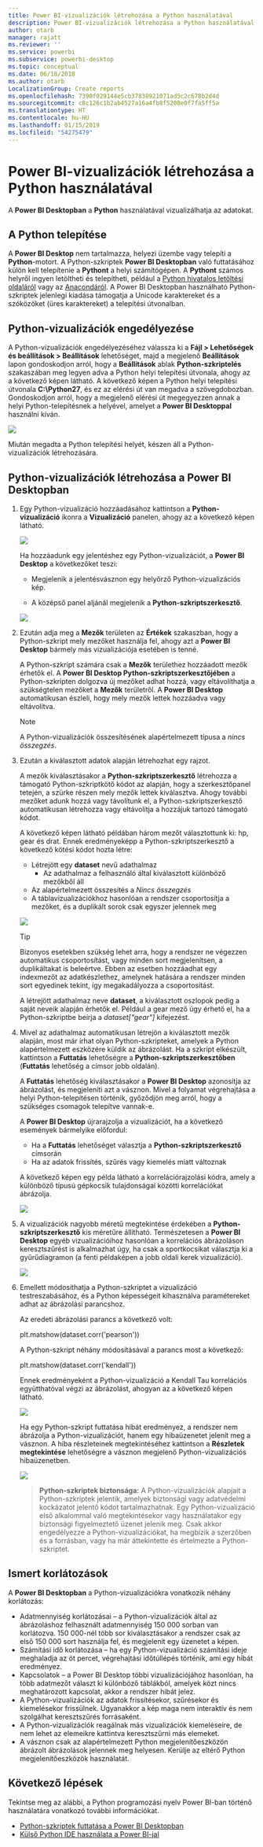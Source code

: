 ```yaml
---
title: Power BI-vizualizációk létrehozása a Python használatával
description: Power BI-vizualizációk létrehozása a Python használatával
author: otarb
manager: rajatt
ms.reviewer: ''
ms.service: powerbi
ms.subservice: powerbi-desktop
ms.topic: conceptual
ms.date: 06/18/2018
ms.author: otarb
LocalizationGroup: Create reports
ms.openlocfilehash: 7390f029144e5cb37830921071ad5c2c678b2d4d
ms.sourcegitcommit: c8c126c1b2ab4527a16a4fb8f5208e0f7fa5ff5a
ms.translationtype: HT
ms.contentlocale: hu-HU
ms.lasthandoff: 01/15/2019
ms.locfileid: "54275479"
---
```

# <a name="create-power-bi-visuals-using-python"></a>Power BI-vizualizációk létrehozása a Python használatával
A **Power BI Desktopban** a **Python** használatával vizualizálhatja az adatokat.

## <a name="install-python"></a>A Python telepítése
A **Power BI Desktop** nem tartalmazza, helyezi üzembe vagy telepíti a **Python**-motort. A Python-szkriptek **Power BI Desktopban** való futtatásához külön kell telepítenie a **Pythont** a helyi számítógépen. A **Pythont** számos helyről ingyen letöltheti és telepítheti, például a [Python hivatalos letöltési oldaláról](https://www.python.org/) vagy az [Anacondáról](https://anaconda.org/anaconda/python/). A Power BI Desktopban használható Python-szkriptek jelenlegi kiadása támogatja a Unicode karaktereket és a szóközöket (üres karaktereket) a telepítési útvonalban.

## <a name="enable-python-visuals"></a>Python-vizualizációk engedélyezése
A Python-vizualizációk engedélyezéséhez válassza ki a **Fájl > Lehetőségek és beállítások > Beállítások** lehetőséget, majd a megjelenő **Beállítások** lapon gondoskodjon arról, hogy a **Beállítások** ablak **Python-szkriptelés** szakaszában meg legyen adva a Python helyi telepítési útvonala, ahogy az a következő képen látható. A következő képen a Python helyi telepítési útvonala **C:\Python27**, és ez az elérési út van megadva a szövegdobozban. Gondoskodjon arról, hogy a megjelenő elérési út megegyezzen annak a helyi Python-telepítésnek a helyével, amelyet a **Power BI Desktoppal** használni kíván.
   
   ![](media/desktop-python-visuals/python-visuals-1.png)

Miután megadta a Python telepítési helyét, készen áll a Python-vizualizációk létrehozására.

## <a name="create-python-visuals-in-power-bi-desktop"></a>Python-vizualizációk létrehozása a Power BI Desktopban
1. Egy Python-vizualizáció hozzáadásához kattintson a **Python-vizualizáció** ikonra a **Vizualizáció** panelen, ahogy az a következő képen látható.
   
   ![](media/desktop-python-visuals/python-visuals-2.png)

   Ha hozzáadunk egy jelentéshez egy Python-vizualizációt, a **Power BI Desktop** a következőket teszi:
   
   - Megjelenik a jelentésvásznon egy helyőrző Python-vizualizációs kép.
   
   - A középső panel aljánál megjelenik a **Python-szkriptszerkesztő**.
   
   ![](media/desktop-python-visuals/python-visuals-3.png)

2. Ezután adja meg a **Mezők** területen az **Értékek** szakaszban, hogy a Python-szkript mely mezőket használja fel, ahogy azt a **Power BI Desktop** bármely más vizualizációja esetében is tenné. 
    
    A Python-szkript számára csak a **Mezők** területhez hozzáadott mezők érhetők el. A **Power BI Desktop Python-szkriptszerkesztőjében** a Python-szkripten dolgozva új mezőket adhat hozzá, vagy eltávolíthatja a szükségtelen mezőket a **Mezők** területről. A **Power BI Desktop** automatikusan észleli, hogy mely mezők lettek hozzáadva vagy eltávolítva.
   
   > [!NOTE]
   > A Python-vizualizációk összesítésének alapértelmezett típusa a *nincs összegzés*.
   > 
   > 
   
3. Ezután a kiválasztott adatok alapján létrehozhat egy rajzot. 

    A mezők kiválasztásakor a **Python-szkriptszerkesztő** létrehozza a támogató Python-szkriptkötő kódot az alapján, hogy a szerkesztőpanel tetején, a szürke részen mely mezők lettek kiválasztva. Ahogy további mezőket adunk hozzá vagy távolítunk el, a Python-szkriptszerkesztő automatikusan létrehozza vagy eltávolítja a hozzájuk tartozó támogató kódot.
   
   A következő képen látható példában három mezőt választottunk ki: hp, gear és drat. Ennek eredményeképp a Python-szkriptszerkesztő a következő kötési kódot hozta létre:
   
   * Létrejött egy **dataset** nevű adathalmaz
     * Az adathalmaz a felhasználó által kiválasztott különböző mezőkből áll
   * Az alapértelmezett összesítés a *Nincs összegzés*
   * A táblavizualizációkhoz hasonlóan a rendszer csoportosítja a mezőket, és a duplikált sorok csak egyszer jelennek meg
   
   ![](media/desktop-python-visuals/python-visuals-4.png)
   
   > [!TIP]
   > Bizonyos esetekben szükség lehet arra, hogy a rendszer ne végezzen automatikus csoportosítást, vagy minden sort megjelenítsen, a duplikáltakat is beleértve. Ebben az esetben hozzáadhat egy indexmezőt az adatkészlethez, amelynek hatására a rendszer minden sort egyedinek tekint, így megakadályozza a csoportosítást.
   > 
   > 
   
   A létrejött adathalmaz neve **dataset**, a kiválasztott oszlopok pedig a saját neveik alapján érhetők el. Például a gear mező úgy érhető el, ha a Python-szkriptbe beírja a *dataset["gear"]* kifejezést.

4. Mivel az adathalmaz automatikusan létrejön a kiválasztott mezők alapján, most már írhat olyan Python-szkripteket, amelyek a Python alapértelmezett eszközére küldik az ábrázolást. Ha a szkript elkészült, kattintson a **Futtatás** lehetőségre a **Python-szkriptszerkesztőben** (**Futtatás** lehetőség a címsor jobb oldalán).
   
    A **Futtatás** lehetőség kiválasztásakor a **Power BI Desktop** azonosítja az ábrázolást, és megjeleníti azt a vásznon. Mivel a folyamat végrehajtása a helyi Python-telepítésen történik, győződjön meg arról, hogy a szükséges csomagok telepítve vannak-e.
   
   A **Power BI Desktop** újrarajzolja a vizualizációt, ha a következő események bármelyike előfordul:
   
   * Ha a **Futtatás** lehetőséget választja a **Python-szkriptszerkesztő** címsorán
   * Ha az adatok frissítés, szűrés vagy kiemelés miatt változnak

    A következő képen egy példa látható a korrelációrajzolási kódra, amely a különböző típusú gépkocsik tulajdonságai közötti korrelációkat ábrázolja.

    ![](media/desktop-python-visuals/python-visuals-5.png)

5. A vizualizációk nagyobb méretű megtekintése érdekében a **Python-szkriptszerkesztő** kis méretűre állítható. Természetesen a **Power BI Desktop** egyéb vizualizációihoz hasonlóan a korrelációs ábrázoláson keresztszűrést is alkalmazhat úgy, ha csak a sportkocsikat választja ki a gyűrűdiagramon (a fenti példaképen a jobb oldali kerek vizualizáció).

    ![](media/desktop-python-visuals/python-visuals-6.png)

6. Emellett módosíthatja a Python-szkriptet a vizualizáció testreszabásához, és a Python képességeit kihasználva paramétereket adhat az ábrázolási parancshoz.

    Az eredeti ábrázolási parancs a következő volt:

    plt.matshow(dataset.corr('pearson'))

    A Python-szkript néhány módosításával a parancs most a következő:

    plt.matshow(dataset.corr('kendall'))

    Ennek eredményeként a Python-vizualizáció a Kendall Tau korrelációs együtthatóval végzi az ábrázolást, ahogyan az a következő képen látható.

    ![](media/desktop-python-visuals/python-visuals-7.png)

    Ha egy Python-szkript futtatása hibát eredményez, a rendszer nem ábrázolja a Python-vizualizációt, hanem egy hibaüzenetet jelenít meg a vásznon. A hiba részleteinek megtekintéséhez kattintson a **Részletek megtekintése** lehetőségre a vásznon megjelenő Python-vizualizációs hibaüzenetben.

    ![](media/desktop-python-visuals/python-visuals-8.png)

    > **Python-szkriptek biztonsága:** A Python-vizualizációk alapjait a Python-szkriptek jelentik, amelyek biztonsági vagy adatvédelmi kockázatot jelentő kódot tartalmazhatnak. Egy Python-vizualizáció első alkalommal való megtekintésekor vagy használatakor egy biztonsági figyelmeztető üzenet jelenik meg. Csak akkor engedélyezze a Python-vizualizációkat, ha megbízik a szerzőben és a forrásban, vagy ha már áttekintette és értelmezte a Python-szkriptet.
    > 
    > 

## <a name="known-limitations"></a>Ismert korlátozások
A **Power BI Desktopban** a Python-vizualizációkra vonatkozik néhány korlátozás:

* Adatmennyiség korlátozásai – a Python-vizualizációk által az ábrázoláshoz felhasznált adatmennyiség 150 000 sorban van korlátozva. 150 000-nél több sor kiválasztásakor a rendszer csak az első 150 000 sort használja fel, és megjelenít egy üzenetet a képen.
* Számítási idő korlátozása – ha egy Python-vizualizáció számítási ideje meghaladja az öt percet, végrehajtási időtúllépés történik, ami egy hibát eredményez.
* Kapcsolatok – a Power BI Desktop többi vizualizációjához hasonlóan, ha több adatmezőt választ ki különböző táblákból, amelyek közt nincs meghatározott kapcsolat, akkor a rendszer hibát jelez.
* A Python-vizualizációk az adatok frissítésekor, szűrésekor és kiemelésekor frissülnek. Ugyanakkor a kép maga nem interaktív és nem szolgálhat keresztszűrés forrásaként.
* A Python-vizualizációk reagálnak más vizualizációk kiemeléseire, de nem lehet az elemeikre kattintva keresztszűrni más elemeket.
* A vásznon csak az alapértelmezett Python megjelenítőeszközön ábrázolt ábrázolások jelennek meg helyesen. Kerülje az eltérő Python megjelenítőeszközök használatát.

## <a name="next-steps"></a>Következő lépések
Tekintse meg az alábbi, a Python programozási nyelv Power BI-ban történő használatára vonatkozó további információkat.

* [Python-szkriptek futtatása a Power BI Desktopban](desktop-python-scripts.md)
* [Külső Python IDE használata a Power BI-jal](desktop-python-ide.md)

